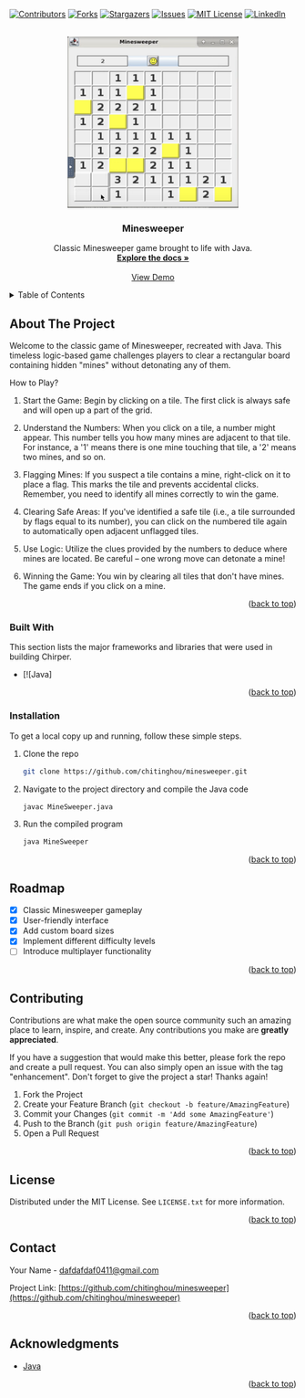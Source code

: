 <!-- Improved compatibility of back to top link: See: https://github.com/chitinghou/minesweeper/pull/73 -->
<a name="readme-top"></a>
<!--
*** Thanks for checking out the minesweeper. If you have a suggestion
*** that would make this better, please fork the repo and create a pull request
*** or simply open an issue with the tag "enhancement".
*** Don't forget to give the project a star!
*** Thanks again! Now go create something AMAZING! :D
-->



<!-- PROJECT SHIELDS -->
<!--
*** I'm using markdown "reference style" links for readability.
*** Reference links are enclosed in brackets [ ] instead of parentheses ( ).
*** See the bottom of this document for the declaration of the reference variables
*** for contributors-url, forks-url, etc. This is an optional, concise syntax you may use.
*** https://www.markdownguide.org/basic-syntax/#reference-style-links
-->
[![Contributors][contributors-shield]][contributors-url]
[![Forks][forks-shield]][forks-url]
[![Stargazers][stars-shield]][stars-url]
[![Issues][issues-shield]][issues-url]
[![MIT License][license-shield]][license-url]
[![LinkedIn][linkedin-shield]][linkedin-url]



<!-- PROJECT LOGO -->
<br />
<div align="center">
  <a href="https://github.com/chitinghou/minesweeper">
    <img src="./images/readme_img.png" alt="Logo" width="300" height="300">
  </a>

  <h3 align="center">Minesweeper</h3>

  <p align="center">
    Classic Minesweeper game brought to life with Java.
    <br />
    <a href="https://github.com/chitinghou/minesweeper"><strong>Explore the docs »</strong></a>
    <br />
    <br />
    <a href="https://youtu.be/LVM4bGns_ng">View Demo</a>
  </p>
</div>



<!-- TABLE OF CONTENTS -->
<details>
  <summary>Table of Contents</summary>
  <ol>
    <li>
      <a href="#about-the-project">About The Project</a>
      <ul>
        <li><a href="#built-with">Built With</a></li>
      </ul>
    </li>
    <li>
      <a href="#getting-started">Getting Started</a>
      <ul>
        <li><a href="#prerequisites">Prerequisites</a></li>
        <li><a href="#installation">Installation</a></li>
      </ul>
    </li>
    <li><a href="#usage">Usage</a></li>
    <li><a href="#roadmap">Roadmap</a></li>
    <li><a href="#contributing">Contributing</a></li>
    <li><a href="#license">License</a></li>
    <li><a href="#contact">Contact</a></li>
    <li><a href="#acknowledgments">Acknowledgments</a></li>
  </ol>
</details>



<!-- ABOUT THE PROJECT -->
## About The Project

Welcome to the classic game of Minesweeper, recreated with Java. This timeless logic-based game challenges players to clear a rectangular board containing hidden "mines" without detonating any of them.

How to Play?

1. Start the Game: Begin by clicking on a tile. The first click is always safe and will open up a part of the grid.

2. Understand the Numbers: When you click on a tile, a number might appear. This number tells you how many mines are adjacent to that tile. For instance, a '1' means there is one mine touching that tile, a '2' means two mines, and so on.

3. Flagging Mines: If you suspect a tile contains a mine, right-click on it to place a flag. This marks the tile and prevents accidental clicks. Remember, you need to identify all mines correctly to win the game.

4. Clearing Safe Areas: If you've identified a safe tile (i.e., a tile surrounded by flags equal to its number), you can click on the numbered tile again to automatically open adjacent unflagged tiles.

5. Use Logic: Utilize the clues provided by the numbers to deduce where mines are located. Be careful – one wrong move can detonate a mine!

6. Winning the Game: You win by clearing all tiles that don't have mines. The game ends if you click on a mine.



<p align="right">(<a href="#readme-top">back to top</a>)</p>



### Built With

This section lists the major frameworks and libraries that were used in building Chirper.

* [![Java]

<p align="right">(<a href="#readme-top">back to top</a>)</p>




### Installation
To get a local copy up and running, follow these simple steps.

1. Clone the repo
   ```sh
   git clone https://github.com/chitinghou/minesweeper.git
   ```
2. Navigate to the project directory and compile the Java code
   ```sh
   javac MineSweeper.java
   ```
3. Run the compiled program
   ```sh
   java MineSweeper
   ```


<p align="right">(<a href="#readme-top">back to top</a>)</p>





<!-- ROADMAP -->
## Roadmap

- [x] Classic Minesweeper gameplay
- [x] User-friendly interface
- [x] Add custom board sizes
- [x] Implement different difficulty levels
- [ ] Introduce multiplayer functionality

<p align="right">(<a href="#readme-top">back to top</a>)</p>



<!-- CONTRIBUTING -->
## Contributing

Contributions are what make the open source community such an amazing place to learn, inspire, and create. Any contributions you make are **greatly appreciated**.

If you have a suggestion that would make this better, please fork the repo and create a pull request. You can also simply open an issue with the tag "enhancement".
Don't forget to give the project a star! Thanks again!

1. Fork the Project
2. Create your Feature Branch (`git checkout -b feature/AmazingFeature`)
3. Commit your Changes (`git commit -m 'Add some AmazingFeature'`)
4. Push to the Branch (`git push origin feature/AmazingFeature`)
5. Open a Pull Request

<p align="right">(<a href="#readme-top">back to top</a>)</p>



<!-- LICENSE -->
## License

Distributed under the MIT License. See `LICENSE.txt` for more information.

<p align="right">(<a href="#readme-top">back to top</a>)</p>



<!-- CONTACT -->
## Contact

Your Name -  dafdafdaf0411@gmail.com

Project Link: [https://github.com/chitinghou/minesweeper](https://github.com/chitinghou/minesweeper)

<p align="right">(<a href="#readme-top">back to top</a>)</p>



<!-- ACKNOWLEDGMENTS -->
## Acknowledgments

* [Java](https://www.java.com/en/)

<p align="right">(<a href="#readme-top">back to top</a>)</p>



<!-- MARKDOWN LINKS & IMAGES -->
<!-- https://www.markdownguide.org/basic-syntax/#reference-style-links -->
[contributors-shield]: https://img.shields.io/github/contributors/chitinghou/minesweeper.svg?style=for-the-badge
[contributors-url]: https://github.com/chitinghou/minesweeper/graphs/contributors
[forks-shield]: https://img.shields.io/github/forks/chitinghou/minesweeper.svg?style=for-the-badge
[forks-url]: https://github.com/chitinghou/minesweeper/network/members
[stars-shield]: https://img.shields.io/github/stars/chitinghou/minesweeper.svg?style=for-the-badge
[stars-url]: https://github.com/chitinghou/minesweeper/stargazers
[issues-shield]: https://img.shields.io/github/issues/chitinghou/minesweeper.svg?style=for-the-badge
[issues-url]: https://github.com/chitinghou/minesweeper/issues
[license-shield]: https://img.shields.io/github/license/chitinghou/minesweeper.svg?style=for-the-badge
[license-url]: https://github.com/chitinghou/minesweeper/blob/master/LICENSE.txt
[linkedin-shield]: https://img.shields.io/badge/-LinkedIn-black.svg?style=for-the-badge&logo=linkedin&colorB=555
[linkedin-url]: https://linkedin.com/in/chitinghou
[product-screenshot]: /images/readme_img.png
[Next.js]: https://img.shields.io/badge/next.js-000000?style=for-the-badge&logo=nextdotjs&logoColor=white
[Next-url]: https://nextjs.org/
[React.js]: https://img.shields.io/badge/React-20232A?style=for-the-badge&logo=react&logoColor=61DAFB
[React-url]: https://reactjs.org/
[Vue.js]: https://img.shields.io/badge/Vue.js-35495E?style=for-the-badge&logo=vuedotjs&logoColor=4FC08D
[Vue-url]: https://vuejs.org/
[Angular.io]: https://img.shields.io/badge/Angular-DD0031?style=for-the-badge&logo=angular&logoColor=white
[Angular-url]: https://angular.io/
[Svelte.dev]: https://img.shields.io/badge/Svelte-4A4A55?style=for-the-badge&logo=svelte&logoColor=FF3E00
[Svelte-url]: https://svelte.dev/
[Laravel.com]: https://img.shields.io/badge/Laravel-FF2D20?style=for-the-badge&logo=laravel&logoColor=white
[Laravel-url]: https://laravel.com
[Bootstrap.com]: https://img.shields.io/badge/Bootstrap-563D7C?style=for-the-badge&logo=bootstrap&logoColor=white
[Bootstrap-url]: https://getbootstrap.com
[JQuery.com]: https://img.shields.io/badge/jQuery-0769AD?style=for-the-badge&logo=jquery&logoColor=white
[JQuery-url]: https://jquery.com 
[Java.com]:https://raw.githubusercontent.com/bablubambal/All_logo_and_pictures/1ac69ce5fbc389725f16f989fa53c62d6e1b4883/programming%20languages/java.svg
[Java.url]:https://www.java.com/en/
